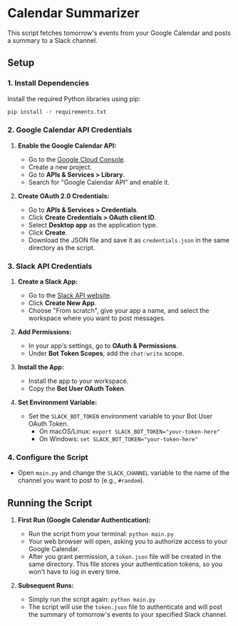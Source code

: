 # Calendar Summarizer

This script fetches tomorrow's events from your Google Calendar and posts a summary to a Slack channel.

## Setup

### 1. Install Dependencies

Install the required Python libraries using pip:

```bash
pip install -r requirements.txt
```

### 2. Google Calendar API Credentials

1.  **Enable the Google Calendar API:**
    *   Go to the [Google Cloud Console](https://console.cloud.google.com/).
    *   Create a new project.
    *   Go to **APIs & Services > Library**.
    *   Search for "Google Calendar API" and enable it.

2.  **Create OAuth 2.0 Credentials:**
    *   Go to **APIs & Services > Credentials**.
    *   Click **Create Credentials > OAuth client ID**.
    *   Select **Desktop app** as the application type.
    *   Click **Create**.
    *   Download the JSON file and save it as `credentials.json` in the same directory as the script.

### 3. Slack API Credentials

1.  **Create a Slack App:**
    *   Go to the [Slack API website](https://api.slack.com/apps).
    *   Click **Create New App**.
    *   Choose "From scratch", give your app a name, and select the workspace where you want to post messages.

2.  **Add Permissions:**
    *   In your app's settings, go to **OAuth & Permissions**.
    *   Under **Bot Token Scopes**, add the `chat:write` scope.

3.  **Install the App:**
    *   Install the app to your workspace.
    *   Copy the **Bot User OAuth Token**.

4.  **Set Environment Variable:**
    *   Set the `SLACK_BOT_TOKEN` environment variable to your Bot User OAuth Token.
        *   On macOS/Linux: `export SLACK_BOT_TOKEN="your-token-here"`
        *   On Windows: `set SLACK_BOT_TOKEN="your-token-here"`

### 4. Configure the Script

*   Open `main.py` and change the `SLACK_CHANNEL` variable to the name of the channel you want to post to (e.g., `#random`).

## Running the Script

1.  **First Run (Google Calendar Authentication):**
    *   Run the script from your terminal: `python main.py`
    *   Your web browser will open, asking you to authorize access to your Google Calendar.
    *   After you grant permission, a `token.json` file will be created in the same directory. This file stores your authentication tokens, so you won't have to log in every time.

2.  **Subsequent Runs:**
    *   Simply run the script again: `python main.py`
    *   The script will use the `token.json` file to authenticate and will post the summary of tomorrow's events to your specified Slack channel.
